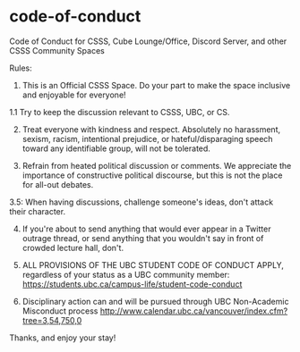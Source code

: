 # code-of-conduct
Code of Conduct for CSSS, Cube Lounge/Office, Discord Server, and other CSSS Community Spaces


Rules:

1. This is an Official CSSS Space. Do your part to make the space inclusive and enjoyable for everyone!

1.1 Try to keep the discussion relevant to CSSS, UBC, or CS. 

2. Treat everyone with kindness and respect. Absolutely no harassment, sexism, racism, intentional prejudice, or hateful/disparaging speech toward any identifiable group, will not be tolerated.

3. Refrain from heated political discussion or comments. We appreciate the importance of constructive political discourse, but this is not the place for all-out debates.

3.5: When having discussions, challenge someone's ideas, don't attack their character.

4. If you're about to send anything that would ever appear in a Twitter outrage thread, or send anything that you wouldn't say in front of crowded lecture hall, don't.

5.  ALL PROVISIONS OF THE UBC STUDENT CODE OF CONDUCT APPLY, regardless of your status as a UBC community member:
https://students.ubc.ca/campus-life/student-code-conduct

6. Disciplinary action can and will be pursued through UBC Non-Academic Misconduct process
http://www.calendar.ubc.ca/vancouver/index.cfm?tree=3,54,750,0

Thanks, and enjoy your stay!
